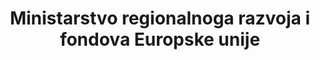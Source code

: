 ---
schema: default
title: Ministarstvo regionalnoga razvoja i fondova Europske unije
description: ''
slug: razvoj
logo: 'https://github.com/codeforcroatia/storage/raw/master/govhr/govhr_logo.png'
---